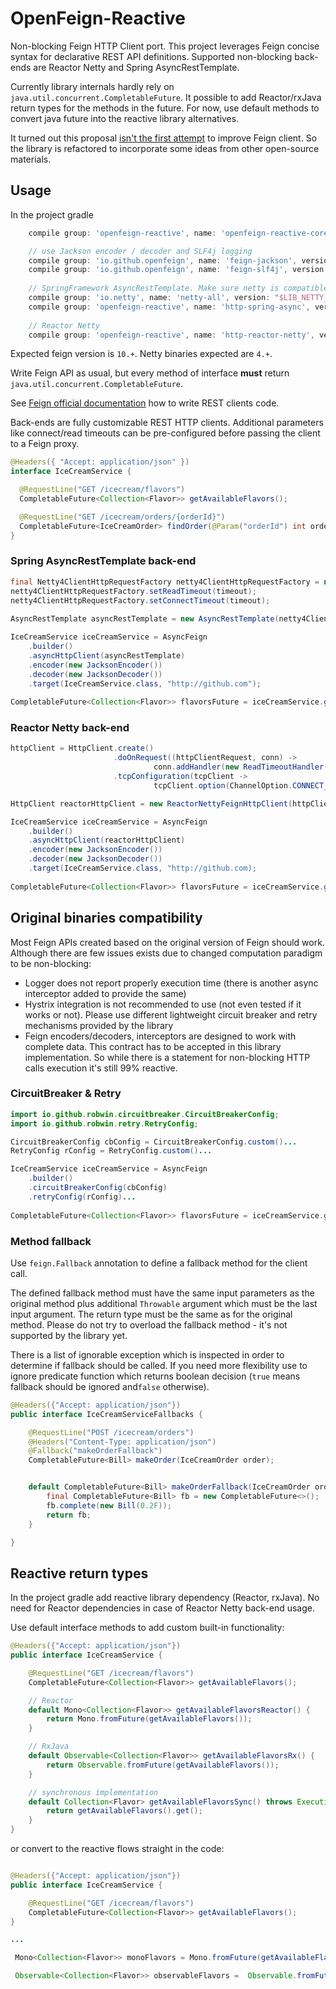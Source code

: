 # OpenFeign-Reactive

Non-blocking Feign HTTP Client port.
This project leverages Feign concise syntax for declarative REST API definitions.
Supported non-blocking back-ends are Reactor Netty and Spring AsyncRestTemplate.

Currently library internals hardly rely on `java.util.concurrent.CompletableFuture`.
It possible to add Reactor/rxJava return types for the methods in the future. 
For now, use default methods to convert java future into the reactive library alternatives.

It turned out this proposal [isn't the first attempt](https://github.com/OpenFeign/feign-vertx) 
to improve Feign client. 
So the library is refactored to incorporate some ideas from other open-source materials.

## Usage

In the project gradle

```gradle
    compile group: 'openfeign-reactive', name: 'openfeign-reactive-core', version: "+"

    // use Jackson encoder / decoder and SLF4j logging
    compile group: 'io.github.openfeign', name: 'feign-jackson', version: "$LIB_FEIGN"
    compile group: 'io.github.openfeign', name: 'feign-slf4j', version: "$LIB_FEIGN"
        
    // SpringFramework AsyncRestTemplate. Make sure netty is compatible with your Spring version    
    compile group: 'io.netty', name: 'netty-all', version: "$LIB_NETTY_ALL"
    compile group: 'openfeign-reactive', name: 'http-spring-async', version: "+"
    
    // Reactor Netty
    compile group: 'openfeign-reactive', name: 'http-reactor-netty', version: "+"
```

Expected feign version is `10.+`. Netty binaries expected are `4.+`.

Write Feign API as usual, but every method of interface **must** return `java.util.concurrent.CompletableFuture`.

See [Feign official documentation](https://github.com/OpenFeign/feign) how to write REST clients code.

Back-ends are fully customizable REST HTTP clients.
Additional parameters like connect/read timeouts can be pre-configured before passing the client to a Feign proxy.

```java
@Headers({ "Accept: application/json" })
interface IceCreamService {

  @RequestLine("GET /icecream/flavors")
  CompletableFuture<Collection<Flavor>> getAvailableFlavors();

  @RequestLine("GET /icecream/orders/{orderId}")
  CompletableFuture<IceCreamOrder> findOrder(@Param("orderId") int orderId);
}
```

### Spring AsyncRestTemplate back-end

```java
final Netty4ClientHttpRequestFactory netty4ClientHttpRequestFactory = new Netty4ClientHttpRequestFactory();
netty4ClientHttpRequestFactory.setReadTimeout(timeout);
netty4ClientHttpRequestFactory.setConnectTimeout(timeout);
                
AsyncRestTemplate asyncRestTemplate = new AsyncRestTemplate(netty4ClientHttpRequestFactory);

IceCreamService iceCreamService = AsyncFeign
    .builder()
    .asyncHttpClient(asyncRestTemplate)
    .encoder(new JacksonEncoder())
    .decoder(new JacksonDecoder())
    .target(IceCreamService.class, "http://github.com");
    
CompletableFuture<Collection<Flavor>> flavorsFuture = iceCreamService.getAvailableFlavors();
```

### Reactor Netty back-end

```java
httpClient = HttpClient.create()
                       .doOnRequest((httpClientRequest, conn) ->
                                conn.addHandler(new ReadTimeoutHandler(timeout, TimeUnit.MILLISECONDS)))
                       .tcpConfiguration(tcpClient ->
                                tcpClient.option(ChannelOption.CONNECT_TIMEOUT_MILLIS, timeout));

HttpClient reactorHttpClient = new ReactorNettyFeignHttpClient(httpClient);

IceCreamService iceCreamService = AsyncFeign
    .builder()
    .asyncHttpClient(reactorHttpClient)
    .encoder(new JacksonEncoder())
    .decoder(new JacksonDecoder())
    .target(IceCreamService.class, "http://github.com);
    
CompletableFuture<Collection<Flavor>> flavorsFuture = iceCreamService.getAvailableFlavors();
```

## Original binaries compatibility

Most Feign APIs created based on the original version of Feign should work.
Although there are few issues exists due to changed computation paradigm to be non-blocking:

 - Logger does not report properly execution time (there is another async interceptor added to provide the same) 
 - Hystrix integration is not recommended to use (not even tested if it works or not). Please use different lightweight circuit breaker and retry mechanisms provided by the library
 - Feign encoders/decoders, interceptors are designed to work with complete data. 
    This contract has to be accepted in this library implementation. 
    So while there is a statement for non-blocking HTTP calls execution it's still 99% reactive.
 
### CircuitBreaker & Retry

```java
import io.github.robwin.circuitbreaker.CircuitBreakerConfig;
import io.github.robwin.retry.RetryConfig;

CircuitBreakerConfig cbConfig = CircuitBreakerConfig.custom()...
RetryConfig rConfig = RetryConfig.custom()...

IceCreamService iceCreamService = AsyncFeign
    .builder()
    .circuitBreakerConfig(cbConfig)
    .retryConfig(rConfig)...
    
CompletableFuture<Collection<Flavor>> flavorsFuture = iceCreamService.getAvailableFlavors();

```

### Method fallback

Use `feign.Fallback` annotation to define a fallback method for the client call.

The defined fallback method must have the same input parameters as the original method plus additional `Throwable` argument which must be the last input argument.
The return type must be the same as for the original method. Please do not try to overload the fallback method - it's not supported by the library yet.

There is a list of ignorable exception which is inspected in order to determine if fallback should be called.
If you need more flexibility use to ignore predicate function which returns boolean decision (`true` means fallback should be ignored and`false` otherwise).


```java
@Headers({"Accept: application/json"})
public interface IceCreamServiceFallbacks {

    @RequestLine("POST /icecream/orders")
    @Headers("Content-Type: application/json")
    @Fallback("makeOrderFallback")
    CompletableFuture<Bill> makeOrder(IceCreamOrder order);


    default CompletableFuture<Bill> makeOrderFallback(IceCreamOrder order, Throwable exception) {
        final CompletableFuture<Bill> fb = new CompletableFuture<>();
        fb.complete(new Bill(0.2F));
        return fb;
    }

}
```


## Reactive return types

In the project gradle add reactive library dependency (Reactor, rxJava).
No need for Reactor dependencies in case of Reactor Netty back-end usage.

Use default interface methods to add custom built-in functionality:

```java
@Headers({"Accept: application/json"})
public interface IceCreamService {

    @RequestLine("GET /icecream/flavors")
    CompletableFuture<Collection<Flavor>> getAvailableFlavors();

    // Reactor
    default Mono<Collection<Flavor>> getAvailableFlavorsReactor() {
        return Mono.fromFuture(getAvailableFlavors());
    }

    // RxJava
    default Observable<Collection<Flavor>> getAvailableFlavorsRx() {
        return Observable.fromFuture(getAvailableFlavors());
    }

    // synchronous implementation
    default Collection<Flavor> getAvailableFlavorsSync() throws ExecutionException, InterruptedException {
        return getAvailableFlavors().get();
    }
}
```

or convert to the reactive flows straight in the code:


```java

@Headers({"Accept: application/json"})
public interface IceCreamService {

    @RequestLine("GET /icecream/flavors")
    CompletableFuture<Collection<Flavor>> getAvailableFlavors();
}

...

 Mono<Collection<Flavor>> monoFlavors = Mono.fromFuture(getAvailableFlavors());

 Observable<Collection<Flavor>> observableFlavors =  Observable.fromFuture(getAvailableFlavors());

```